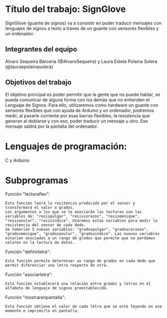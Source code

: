 # Título del trabajo: SignGlove

SignGlove (guante de signos) va a consistir en poder traducir mensajes con lenguajes de signos a texto a traves de un guante con sensores flexibles y un ordenador.

## Integrantes del equipo

Álvaro Sequeira Bárcena (@AlvaroSequeira) y Laura Estela Polaina Solera (@lauraepolainasolera)

## Objetivos del trabajo

El objetivo principal es poder permitir que la gente que no puede hablar, se pueda comunicar de alguna forma con los demás que no entienden el Lenguaje de Signos. Para ello, utilizaremos como hardware un guante con sensores flexibles que con ayuda de Arduino y un ordenador, podremos medir, al pasarle corriente por esas barras flexibles, la resistencia que generan al doblarse y con eso, poder traducir un mensaje u otro. Ese mensaje saldrá por la pantalla del ordenador.

# Lenguajes de programación:
C y Arduino

# Subprogramas

  Función "lecturaflex":
  
    Esta función leerá la resitencia producida por el sensor y transformará el valor a grados.
    Los argumentos a los que se le asociarán las lecturas son las variables de: "resispulgar", "resiscorazon", "resismenique",   "resisanular", "resisindice". Usaremos estas variables para medir la resistencia del sensor de cada dedo.
    Se tomarían 5 nuevas variables: "gradospulgar", "gradoscorazon", "gradosmenique", "gradosanular", "gradosindice". Las nuevas variables estarían asociadas a un rango de grados que permite que no perdamos valores en la lectura de datos.
     
  Función "definirletra":
  
    Esta función permite determinar un rango de grados en cada dedo que permit diferenciar una letra respecto de otra. 
     
  Función "asociarletra":
  
    Esta función establecerá una relación entre grados y letras en el alfabeto de lenguaje de signos preestablecido. 
    
  Función "mostrarenpantalla":
  
    Esta función obtiene el valor de cada letra que se este leyendo en ese momento e imprimirlo en pantalla.
  
  
  
  
  
  
  
  
  
  
  
  
  
  
  
